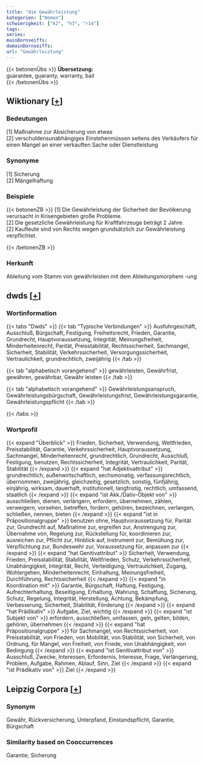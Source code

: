 ```yaml
---
title: "die Gewährleistung"
kategorien: ["Nomen"]
schwierigkeit: ["k2", "h3", "r14"]
tags:
series:
mainDornseiffs:
domainDornseiffs:
url: "Gewährleistung"
---
```


{{< betonenÜbs >}}
**Übersetzung:**  
guarantee, guaranty, warranty, bail  
{{< /betonenÜbs >}}

## Wiktionary [[+](https://de.wiktionary.org/wiki/Gewährleistung)]

### Bedeutungen
[1] Maßnahme zur Absicherung von etwas  
[2] verschuldensunabhängiges Einstehenmüssen seitens des Verkäufers für einen Mangel an einer verkauften Sache oder Dienstleistung  

### Synonyme
[1] Sicherung  
[2] Mängelhaftung  

### Beispiele
{{< betonenZB >}}
[1] Die Gewährleistung der Sicherheit der Bevölkerung verursacht in Krisengebieten große Probleme.  
[2] Die gesetzliche Gewährleistung für Kraftfahrzeuge beträgt 2 Jahre.  
[2] Kaufleute sind von Rechts wegen grundsätzlich zur Gewährleistung verpflichtet.  

{{< /betonenZB >}}
### Herkunft
Ableitung vom Stamm von gewährleisten mit dem Ableitungsmorphem -ung  



## dwds [[+](https://www.dwds.de/wb/Gewährleistung)]

### Wortinformation
{{< tabs "Dwds" >}}
{{< tab "Typische Verbindungen" >}}
Ausfuhrgeschäft, Ausschluß, Bürgschaft, Festigung, Freiheitsrecht, Frieden, Garantie, Grundrecht, Hauptvoraussetzung, Integrität, Meinungsfreiheit, Minderheitenrecht, Parität, Preisstabilität, Rechtssicherheit, Sachmangel, Sicherheit, Stabilität, Verkehrssicherheit, Versorgungssicherheit, Vertraulichkeit, grundrechtlich, zweijährig
{{< /tab >}}

{{< tab "alphabetisch vorangehend" >}}
gewährleisten, Gewährfrist, gewähren, gewährbar, Gewähr leisten
{{< /tab >}}

{{< tab "alphabetisch vorangehend" >}}
Gewährleistungsanspruch, Gewährleistungsbürgschaft, Gewährleistungsfrist, Gewährleistungsgarantie, Gewährleistungspflicht
{{< /tab >}}

{{< /tabs >}}

### Wortprofil
{{< expand "Überblick" >}} Frieden, Sicherheit, Verwendung, Weltfrieden, Preisstabilität, Garantie, Verkehrssicherheit, Hauptvoraussetzung, Sachmangel, Minderheitenrecht, grundrechtlich, Grundrecht, Ausschluß, Festigung, benutzen, Rechtssicherheit, Integrität, Vertraulichkeit, Parität, Stabilität {{< /expand >}}
{{< expand "hat Adjektivattribut" >}} grundrechtlich, außenwirtschaftlich, sechsmonatig, verfassungsrechtlich, übernommen, zweijährig, gleichzeitig, gesetzlich, sonstig, fünfjährig, einjährig, wirksam, dauerhaft, institutionell, langfristig, rechtlich, umfassend, staatlich {{< /expand >}}
{{< expand "ist Akk./Dativ-Objekt von" >}} ausschließen, dienen, verlängern, erfordern, übernehmen, zählen, verweigern, vorsehen, betreffen, fordern, gehören, bezeichnen, verlangen, schließen, nennen, bieten {{< /expand >}}
{{< expand "ist in Präpositionalgruppe" >}} benutzen ohne, Hauptvoraussetzung für, Parität zur, Grundrecht auf, Maßnahme zur, ergreifen zur, Anstrengung zur, Übernahme von, Regelung zur, Rückstellung für, koordinieren zur, ausreichen zur, Pflicht zur, Hinblick auf, Instrument zur, Bemühung zur, Verpflichtung zur, Bundeswehr zur, Voraussetzung für, anpassen zur {{< /expand >}}
{{< expand "hat Genitivattribut" >}} Sicherheit, Verwendung, Frieden, Preisstabilität, Stabilität, Weltfrieden, Schutz, Verkehrssicherheit, Unabhängigkeit, Integrität, Recht, Verteidigung, Vertraulichkeit, Zugang, Wohlergehen, Minderheitenrecht, Einhaltung, Meinungsfreiheit, Durchführung, Rechtssicherheit {{< /expand >}}
{{< expand "in Koordination mit" >}} Garantie, Bürgschaft, Haftung, Festigung, Aufrechterhaltung, Beseitigung, Erhaltung, Wahrung, Schaffung, Sicherung, Schutz, Regelung, Integrität, Herstellung, Achtung, Bekämpfung, Verbesserung, Sicherheit, Stabilität, Förderung {{< /expand >}}
{{< expand "hat Prädikativ" >}} Aufgabe, Ziel, wichtig {{< /expand >}}
{{< expand "ist Subjekt von" >}} erfordern, ausschließen, umfassen, geln, gelten, bilden, gehören, übernehmen {{< /expand >}}
{{< expand "hat Präpositionalgruppe" >}} für Sachmangel, von Rechtssicherheit, von Preisstabilität, von Frieden, von Mobilität, von Stabilität, von Sicherheit, von Ordnung, für Mangel, von Freiheit, von Friede, von Unabhängigkeit, von Bedingung {{< /expand >}}
{{< expand "ist Genitivattribut von" >}} Ausschluß, Zwecke, Interessen, Erfordernis, Interesse, Frage, Verlängerung, Problem, Aufgabe, Rahmen, Ablauf, Sinn, Ziel {{< /expand >}}
{{< expand "ist Prädikativ von" >}} Ziel {{< /expand >}}

## Leipzig Corpora [[+](https://corpora.uni-leipzig.de/en/res?word=Gewährleistung&corpusId=deu_newscrawl-public_2018)]


### Synonym
Gewähr, Rückversicherung, Unterpfand, Einstandspflicht, Garantie, Bürgschaft


### Similarity based on Cooccurrences
Garantie, Sicherung

